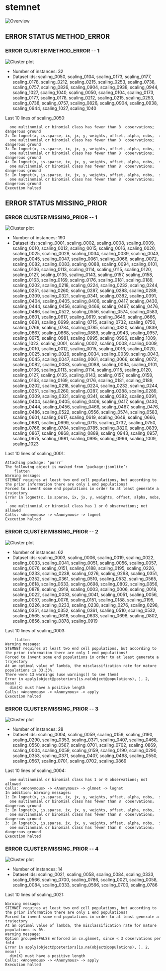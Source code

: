 # stemnet
![Overview](stemnet.png)

## ERROR STATUS METHOD_ERROR

### ERROR CLUSTER METHOD_ERROR -- 1
![Cluster plot](error_class_plots/stemnet_method_error_1.png)

 * Number of instances: 32
 * Dataset ids: scaling_0050, scaling_0104, scaling_0173, scaling_0177, scaling_0178, scaling_0212, scaling_0215, scaling_0253, scaling_0738, scaling_0757, scaling_0826, scaling_0904, scaling_0938, scaling_0944, scaling_1027, scaling_1040, scaling_0050, scaling_0104, scaling_0173, scaling_0177, scaling_0178, scaling_0212, scaling_0215, scaling_0253, scaling_0738, scaling_0757, scaling_0826, scaling_0904, scaling_0938, scaling_0944, scaling_1027, scaling_1040

Last 10 lines of scaling_0050:
```
  one multinomial or binomial class has fewer than 8  observations; dangerous ground
2: In lognet(x, is.sparse, ix, jx, y, weights, offset, alpha, nobs,  :
  one multinomial or binomial class has fewer than 8  observations; dangerous ground
3: In lognet(x, is.sparse, ix, jx, y, weights, offset, alpha, nobs,  :
  one multinomial or binomial class has fewer than 8  observations; dangerous ground
4: In lognet(x, is.sparse, ix, jx, y, weights, offset, alpha, nobs,  :
  one multinomial or binomial class has fewer than 8  observations; dangerous ground
5: In lognet(x, is.sparse, ix, jx, y, weights, offset, alpha, nobs,  :
  one multinomial or binomial class has fewer than 8  observations; dangerous ground
Execution halted
```

## ERROR STATUS MISSING_PRIOR

### ERROR CLUSTER MISSING_PRIOR -- 1
![Cluster plot](error_class_plots/stemnet_missing_prior_1.png)

 * Number of instances: 190
 * Dataset ids: scaling_0001, scaling_0002, scaling_0008, scaling_0009, scaling_0010, scaling_0012, scaling_0015, scaling_0016, scaling_0020, scaling_0025, scaling_0029, scaling_0034, scaling_0039, scaling_0043, scaling_0045, scaling_0047, scaling_0061, scaling_0066, scaling_0072, scaling_0082, scaling_0083, scaling_0088, scaling_0094, scaling_0101, scaling_0106, scaling_0113, scaling_0114, scaling_0115, scaling_0120, scaling_0127, scaling_0135, scaling_0143, scaling_0157, scaling_0158, scaling_0163, scaling_0169, scaling_0176, scaling_0181, scaling_0189, scaling_0202, scaling_0218, scaling_0224, scaling_0232, scaling_0244, scaling_0251, scaling_0260, scaling_0287, scaling_0288, scaling_0289, scaling_0309, scaling_0321, scaling_0341, scaling_0382, scaling_0391, scaling_0404, scaling_0405, scaling_0406, scaling_0417, scaling_0430, scaling_0444, scaling_0456, scaling_0466, scaling_0467, scaling_0476, scaling_0486, scaling_0522, scaling_0556, scaling_0574, scaling_0583, scaling_0601, scaling_0617, scaling_0619, scaling_0649, scaling_0666, scaling_0681, scaling_0699, scaling_0715, scaling_0732, scaling_0750, scaling_0766, scaling_0784, scaling_0785, scaling_0820, scaling_0839, scaling_0867, scaling_0868, scaling_0889, scaling_0943, scaling_0957, scaling_0975, scaling_0981, scaling_0995, scaling_0996, scaling_1009, scaling_1023, scaling_0001, scaling_0002, scaling_0008, scaling_0009, scaling_0010, scaling_0012, scaling_0015, scaling_0016, scaling_0020, scaling_0025, scaling_0029, scaling_0034, scaling_0039, scaling_0043, scaling_0045, scaling_0047, scaling_0061, scaling_0066, scaling_0072, scaling_0082, scaling_0083, scaling_0088, scaling_0094, scaling_0101, scaling_0106, scaling_0113, scaling_0114, scaling_0115, scaling_0120, scaling_0127, scaling_0135, scaling_0143, scaling_0157, scaling_0158, scaling_0163, scaling_0169, scaling_0176, scaling_0181, scaling_0189, scaling_0202, scaling_0218, scaling_0224, scaling_0232, scaling_0244, scaling_0251, scaling_0260, scaling_0287, scaling_0288, scaling_0289, scaling_0309, scaling_0321, scaling_0341, scaling_0382, scaling_0391, scaling_0404, scaling_0405, scaling_0406, scaling_0417, scaling_0430, scaling_0444, scaling_0456, scaling_0466, scaling_0467, scaling_0476, scaling_0486, scaling_0522, scaling_0556, scaling_0574, scaling_0583, scaling_0601, scaling_0617, scaling_0619, scaling_0649, scaling_0666, scaling_0681, scaling_0699, scaling_0715, scaling_0732, scaling_0750, scaling_0766, scaling_0784, scaling_0785, scaling_0820, scaling_0839, scaling_0867, scaling_0868, scaling_0889, scaling_0943, scaling_0957, scaling_0975, scaling_0981, scaling_0995, scaling_0996, scaling_1009, scaling_1023

Last 10 lines of scaling_0001:
```
Attaching package: ‘purrr’
The following object is masked from ‘package:jsonlite’:
    flatten
Warning message:
STEMNET requires at least two end cell populations, but according to the prior information there are only 1 end populations!
Forced to invent some end populations in order to at least generate a trajectory 
Error in lognet(x, is.sparse, ix, jx, y, weights, offset, alpha, nobs,  : 
  one multinomial or binomial class has 1 or 0 observations; not allowed
Calls: <Anonymous> -> <Anonymous> -> lognet
Execution halted
```

### ERROR CLUSTER MISSING_PRIOR -- 2
![Cluster plot](error_class_plots/stemnet_missing_prior_2.png)

 * Number of instances: 62
 * Dataset ids: scaling_0003, scaling_0006, scaling_0019, scaling_0022, scaling_0033, scaling_0041, scaling_0051, scaling_0056, scaling_0057, scaling_0076, scaling_0151, scaling_0188, scaling_0195, scaling_0226, scaling_0233, scaling_0238, scaling_0276, scaling_0298, scaling_0351, scaling_0352, scaling_0361, scaling_0510, scaling_0532, scaling_0565, scaling_0618, scaling_0633, scaling_0698, scaling_0802, scaling_0856, scaling_0878, scaling_0919, scaling_0003, scaling_0006, scaling_0019, scaling_0022, scaling_0033, scaling_0041, scaling_0051, scaling_0056, scaling_0057, scaling_0076, scaling_0151, scaling_0188, scaling_0195, scaling_0226, scaling_0233, scaling_0238, scaling_0276, scaling_0298, scaling_0351, scaling_0352, scaling_0361, scaling_0510, scaling_0532, scaling_0565, scaling_0618, scaling_0633, scaling_0698, scaling_0802, scaling_0856, scaling_0878, scaling_0919

Last 10 lines of scaling_0003:
```
    flatten
Warning message:
STEMNET requires at least two end cell populations, but according to the prior information there are only 1 end populations!
Forced to invent some end populations in order to at least generate a trajectory 
At an optimal value of lambda, the misclassification rate for mature populations is 33.33%.
There were 13 warnings (use warnings() to see them)
Error in apply(object@posteriors[is.na(object@populations), ], 2, mean) : 
  dim(X) must have a positive length
Calls: <Anonymous> -> <Anonymous> -> apply
Execution halted
```

### ERROR CLUSTER MISSING_PRIOR -- 3
![Cluster plot](error_class_plots/stemnet_missing_prior_3.png)

 * Number of instances: 28
 * Dataset ids: scaling_0004, scaling_0059, scaling_0159, scaling_0190, scaling_0290, scaling_0353, scaling_0371, scaling_0407, scaling_0468, scaling_0550, scaling_0567, scaling_0701, scaling_0702, scaling_0869, scaling_0004, scaling_0059, scaling_0159, scaling_0190, scaling_0290, scaling_0353, scaling_0371, scaling_0407, scaling_0468, scaling_0550, scaling_0567, scaling_0701, scaling_0702, scaling_0869

Last 10 lines of scaling_0004:
```
  one multinomial or binomial class has 1 or 0 observations; not allowed
Calls: <Anonymous> -> <Anonymous> -> glmnet -> lognet
In addition: Warning messages:
1: In lognet(x, is.sparse, ix, jx, y, weights, offset, alpha, nobs,  :
  one multinomial or binomial class has fewer than 8  observations; dangerous ground
2: In lognet(x, is.sparse, ix, jx, y, weights, offset, alpha, nobs,  :
  one multinomial or binomial class has fewer than 8  observations; dangerous ground
3: In lognet(x, is.sparse, ix, jx, y, weights, offset, alpha, nobs,  :
  one multinomial or binomial class has fewer than 8  observations; dangerous ground
Execution halted
```

### ERROR CLUSTER MISSING_PRIOR -- 4
![Cluster plot](error_class_plots/stemnet_missing_prior_4.png)

 * Number of instances: 14
 * Dataset ids: scaling_0021, scaling_0058, scaling_0084, scaling_0333, scaling_0566, scaling_0700, scaling_0786, scaling_0021, scaling_0058, scaling_0084, scaling_0333, scaling_0566, scaling_0700, scaling_0786

Last 10 lines of scaling_0021:
```
Warning message:
STEMNET requires at least two end cell populations, but according to the prior information there are only 1 end populations!
Forced to invent some end populations in order to at least generate a trajectory 
At an optimal value of lambda, the misclassification rate for mature populations is 0%.
Warning message:
Option grouped=FALSE enforced in cv.glmnet, since < 3 observations per fold 
Error in apply(object@posteriors[is.na(object@populations), ], 2, mean) : 
  dim(X) must have a positive length
Calls: <Anonymous> -> <Anonymous> -> apply
Execution halted
```


